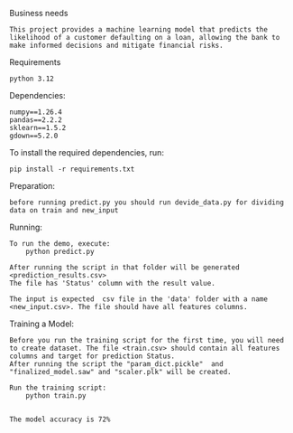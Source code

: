 Business needs

    This project provides a machine learning model that predicts the likelihood of a customer defaulting on a loan, allowing the bank to make informed decisions and mitigate financial risks.
    
Requirements

    python 3.12

Dependencies:

    numpy==1.26.4
    pandas==2.2.2
    sklearn==1.5.2
    gdown==5.2.0

To install the required dependencies, run:

    pip install -r requirements.txt
    
Preparation:

    before running predict.py you should run devide_data.py for dividing data on train and new_input

Running:

    To run the demo, execute:
        python predict.py 

    After running the script in that folder will be generated <prediction_results.csv> 
    The file has 'Status' column with the result value.

    The input is expected  csv file in the 'data' folder with a name <new_input.csv>. The file should have all features columns. 

Training a Model:

    Before you run the training script for the first time, you will need to create dataset. The file <train.csv> should contain all features columns and target for prediction Status.
    After running the script the "param_dict.pickle"  and "finalized_model.saw" and "scaler.plk" will be created.

    Run the training script:
        python train.py

    
    The model accuracy is 72%